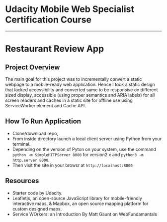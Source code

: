 # Udacity Mobile Web Specialist Certification Course
---
# Restaurant Review App

## Project Overview
The main goal for this project was to incrementally convert a static webpage to a mobile-ready web application. Hence I took a static design that lacked accessibility and converted same to be responsive on different sized display, accessible (using proper semantics and ARIA labels) for all screen readers and caches in a static site for offline use using ServiceWorker element and Cache API.

## How To Run Application
* Clone/download repo, 
* From inside directory launch a local client server using Python from your terminal. 
* Depending on the version of Pyton on your system, use the command `python -m SimpleHTTPServer 8000` for version2.x and `python3 -m http.server 8000`.
* Then visit the site in your browsr at `http://localhost:8000`


## Resources
* Starter code by Udacity.
* Leafletjs, an open-source JavaScript library for mobile-friendly interactive maps, & Mapbox, an open source mapping platform for custom designed maps.
* Service WOrkers: an Introduction By Matt Gaunt on WebFundamantals



